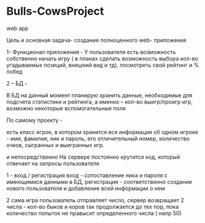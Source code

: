 # Bulls-CowsProject
web app

Цель и основная задача- создание полноценного web- приложения

1-	Функционал приложения - 
У пользователя есть возможность собственно начать игру ( в планах сделать возможность выбора кол-во угадываемых позиций, внешний вид и тд), посмотреть свой рейтинг и % побед

2 – БД - 

В БД на данный момент планирую хранить данные, необходимые для подсчета статистики и рейтинга, а именно – кол-во выигр/проигр игр, 
возможно некоторые вспомогательные поля

По самому проекту - 

есть класс игрок, в котором хранится вся информация об одном игроке - имя, фамилия, ник и пароль, его отличительный  номер, количество очков, сыгранных и выигранных игр.

и непосредственно 
На сервере постоянно крутится код, который отвечает на запросы пользователя

1 - вход / регистрация
вход - сопоставление ника и пароля с имеющимися данными в БД, 
регистрация - соответственно создание нового пользователя и добавление всей информации о нем

2 сама игра 
пользователь отправляет число, сервер возвращает 2 числа - кол-во быков и коров
так продолжается до тех пор, пока количество попыток не правысит определенного числа ( напр 50)

